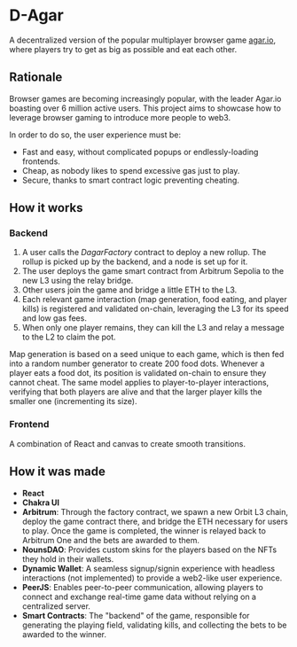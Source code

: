 # D-Agar

A decentralized version of the popular multiplayer browser game [agar.io](https://agar.io), where players try to get as big as possible and eat each other.

## Rationale

Browser games are becoming increasingly popular, with the leader Agar.io boasting over 6 million active users. This project aims to showcase how to leverage browser gaming to introduce more people to web3.

In order to do so, the user experience must be:
- Fast and easy, without complicated popups or endlessly-loading frontends.
- Cheap, as nobody likes to spend excessive gas just to play.
- Secure, thanks to smart contract logic preventing cheating.

## How it works

### Backend

1. A user calls the *DagarFactory* contract to deploy a new rollup. The rollup is picked up by the backend, and a node is set up for it.
2. The user deploys the game smart contract from Arbitrum Sepolia to the new L3 using the relay bridge.
3. Other users join the game and bridge a little ETH to the L3.
4. Each relevant game interaction (map generation, food eating, and player kills) is registered and validated on-chain, leveraging the L3 for its speed and low gas fees.
5. When only one player remains, they can kill the L3 and relay a message to the L2 to claim the pot.

Map generation is based on a seed unique to each game, which is then fed into a random number generator to create 200 food dots. Whenever a player eats a food dot, its position is validated on-chain to ensure they cannot cheat. The same model applies to player-to-player interactions, verifying that both players are alive and that the larger player kills the smaller one (incrementing its size).

### Frontend

A combination of React and canvas to create smooth transitions.

## How it was made

- **React**
- **Chakra UI**
- **Arbitrum**: Through the factory contract, we spawn a new Orbit L3 chain, deploy the game contract there, and bridge the ETH necessary for users to play. Once the game is completed, the winner is relayed back to Arbitrum One and the bets are awarded to them.
- **NounsDAO**: Provides custom skins for the players based on the NFTs they hold in their wallets.
- **Dynamic Wallet**: A seamless signup/signin experience with headless interactions (not implemented) to provide a web2-like user experience.
- **PeerJS**: Enables peer-to-peer communication, allowing players to connect and exchange real-time game data without relying on a centralized server.
- **Smart Contracts**: The "backend" of the game, responsible for generating the playing field, validating kills, and collecting the bets to be awarded to the winner.
